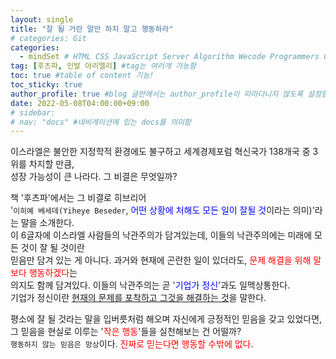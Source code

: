 ```yaml
---
layout: single
title: "잘 될 거란 말만 하지 말고 행동하라"  
# categories: Git
categories:
  - mindSet # HTML CSS JavaScript Server Algorithm Wecode Programmers CS vsCode
tag: [후츠파, 인발 아리엘리] #tag는 여러개 가능함  
toc: true #table of content 기능!
toc_sticky: true
author_profile: true #blog 글안에서는 author_profile이 따라다니지 않도록 설정함  
date: 2022-05-08T04:00:00+09:00  
# sidebar:
# nav: "docs" #네비게이션에 있는 docs를 의미함
---
```

이스라엘은 불안한 지정학적 환경에도 불구하고 세계경제포럼 혁신국가 138개국 중 3위를 차지할 만큼,  
성장 가능성이 큰 나라다. 그 비결은 무엇일까?  

책 '후츠파'에서는 그 비결로 히브리어  
'`이히예 베세데(Yiheye Beseder`, <span style="color:blue">어떤 상황에 처해도 모든 일이 잘될 것</span>이라는 의미)'라는 말을 소개한다.  
이 6글자에 이스라엘 사람들의 낙관주의가 담겨있는데, 이들의 낙관주의에는 미래에 모든 것이 잘 될 것이란  
믿음만 담겨 있는 게 아니다. 과거와 현재에 곤란한 일이 있더라도, <span style="color:red">문제 해결을 위해 말보다 행동하겠다</span>는  
의지도 함께 담겨있다. 이들의 낙관주의는 곧 '<span style="color:blue">기업가 정신</span>'과도 일맥상통한다.  
기업가 정신이란 <u>현재의 문제를 포착하고 그것을 해결하는 것</u>을 말한다.  

평소에 잘 될 것라는 말을 입버릇처럼 해오며 자신에게 긍정적인 믿음을 갖고 있었다면,  
그 믿음을 현실로 이루는 '<span style="color:red">작은 행동</span>'들을 실천해보는 건 어떨까?  
`행동하지 않는 믿음은 망상`이다. <span style="color:red">진짜로 믿는다면 행동할 수밖에 없다</span>.  

<!-- ### 2. Link 넣기

```

유형 1: (설명어를 입력) : [gunhee's coding blog](https://gunhee-jeong.github.io/)
유형 2: (URL 자동연결) : <https://gunhee-jeong.github.io/>
유형 3: (동일 파일 내 '문단으로 이동') : [1. Header로 이동](###-1-header)

```

유형 1: (설명어를 입력) : [gunhee's coding blog](https://gunhee-jeong.github.io/)
유형 2: (URL 자동연결) : <https://gunhee-jeong.github.io/>
유형 3: (동일 파일 내 '문단으로 이동') : [1. Header로 이동](#1-header)
유형 3의 방법

1. 특수문자를 제거
2. 스페이스는 -로 바꾸고
3. 대문자는 소문자로!
   그래서 ### 1. Header -> #1-header

## Link: [google][https://www.google.com/]

### 3. 수평선

```

---

```

---

### 4. 라인 바꾸기

```

스페이스바를 2번 눌러주면 다음칸으로
이동할 수 있어요!

```

---

스페이스바를 2번 눌러주면
다음칸으로 이동할 수 있어요!

### 5. list 만들기

```

1. 1번
2. 2번
3. 3번

- 순서없는 list
  - 순서없는 list
    - 순서없는 list

```

1. 1번
2. 2번
3. 3번

- 순서없는 list
  - 순서없는 list
    - 순서없는 list

---

### 6. font 관련

```

**진하게** -> 볼드
_기울여서_ -> 이탤릭체
~~취소선~~ -> 취소선

<ul>밑줄넣기</ul> -> 밑줄
<span style="color:red">빨간 글씨</span> -> 글자색
이것이 `인라인` 입니다 -> 인라인 코드
```

**진하게** -> 볼드
_기울여서_ -> 이탤릭체
~~취소선~~ -> 취소선
<u>밑줄넣기</u> -> 밑줄
<span style="color:red">빨간 글씨</span>
이것이 `인라인` 입니다 -> 인라인 코드

---

### 7. 인용구문

```
> coding
>
> > JavaScript
> >
> > > 내가 프짱!
```

> coding
>
> > JavaScript
> >
> > > 내가 프짱!

---

### 8. 이미지 삽입

```
유형1: ('사이즈를 조절' -> HTML 태그 사용) : <img src="https://gunhee-jeong.github.io/assets/images/blogLogo.png" width="300" height="200">
유형2: (이미지 삽입 후 -> 링크 걸기)
[![이미지](https://gunhee-jeong.github.io/assets/images/blogLogo/blogLogo.png)](https://gunhee-jeong.github.io/)
```

유형1: ('사이즈를 조절' -> HTML 태그 사용) : <img src="https://gunhee-jeong.github.io/assets/images/blogLogo.png" width="300" height="200">
유형2: (이미지 삽입 후 -> 링크 걸기)
[![이미지](https://gunhee-jeong.github.io/assets/images/blogLogo.png)](https://gunhee-jeong.github.io/)

### 9. 표 만들기

```
||국어|영어|
| :--- | ---: | :--: |
|건희 | 100점 | 100점
|철수 | 100점 | 100점
```

|      |  국어 | 영어  |
| :--- | ----: | :---: |
| 건희 | 100점 | 100점 |
| 철수 | 100점 | 100점 |

> - header를 넣고 싶은 경우 ---을 사용하고 :을 이용하여 정렬에 사용함!

### 10. 토글 만들기

```
<details>
<summary>여기를 누르세요</summary>
<div markdown="1">
숨겨진 내용
</div>
</details>
```

<details>
<summary>여기를 누르세요</summary>
<div markdown="1">
숨겨진 내용
</div>
</details> -->
